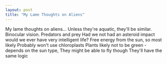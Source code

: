 ```yaml
---
layout: post
title: "My Lame Thoughts on Aliens"
---
```


My lame thoughts on aliens… 
Unless they're aquatic, they'll be similar. Binocular vision. Predators and prey 
Had we not had an asteroid impact would we ever have very intelligent life? 
Free energy from the sun, so most likely
Probably won't use chloroplasts
Plants likely not to be green - depends on the sun type, 
They might be able to fly though
They'll have the same logic

